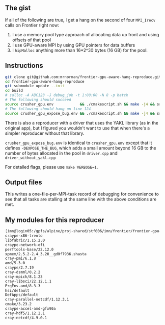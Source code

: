## The gist

If all of the following are true, I get a hang on the second of four `MPI_Irecv` calls on Frontier right now:
1. I use a memory pool type approach of allocating data up front and using offsets of that pool
2. I use GPU-aware MPI by using GPU pointers for data buffers
3. I `hipMalloc` anything more than 16*2^30 bytes (16 GB) for the pool.

## Instructions

```bash
git clone git@github.com:mrnorman/frontier-gpu-aware-hang-reproduce.git
cd frontier-gpu-aware-hang-reproduce
git submodule update --init
cd build
# salloc -A ABC123 -J debug_job -t 1:00:00 -N 8 -p batch
# The following should succeed
source crusher_gpu.env            && ./cmakescript.sh && make -j4 && srun -N8 -n64 --gpus-per-node=8 --ntasks-per-gpu=1 -c 1 --gpu-bind=closest ./driver_without_yakl
# The following should hang on line 124
source crusher_gpu_expose_bug.env && ./cmakescript.sh && make -j4 && srun -N8 -n64 --gpus-per-node=8 --ntasks-per-gpu=1 -c 1 --gpu-bind=closest ./driver_without_yakl
```

There is also a reproducer with a driver that uses the YAKL library (as in the original app), but I figured you wouldn't want to use that when there's a simpler reproducer without that library.

`crusher_gpu_expose_bug.env` is identical to `crusher_gpu.env` except that it defines `-DEXPOSE_THE_BUG`, which adds a small amount beyond 16 GB to the number of bytes allocated in the pool in `driver.cpp` and `driver_without_yakl.cpp`

For detailed flags, please use `make VERBOSE=1`.

## Output files

This writes a one-file-per-MPI-task record of debugging for convenience to see that all tasks are stalling at the same line with the above conditions are met.

## My modules for this reproducer

```bash
[imn@login05:/gpfs/alpine/proj-shared/stf006/imn/frontier/frontier-gpu-aware-hang-reproduce/build] 8-) module -t list
craype-x86-trento
libfabric/1.15.2.0
craype-network-ofi
perftools-base/22.12.0
xpmem/2.5.2-2.4_3.20__gd0f7936.shasta
cray-pmi/6.1.8
amd/5.3.0
craype/2.7.19
cray-dsmml/0.2.2
cray-mpich/8.1.23
cray-libsci/22.12.1.1
PrgEnv-amd/8.3.3
hsi/default
DefApps/default
cray-parallel-netcdf/1.12.3.1
cmake/3.23.2
craype-accel-amd-gfx90a
cray-hdf5/1.12.2.1
cray-netcdf/4.9.0.1
```
